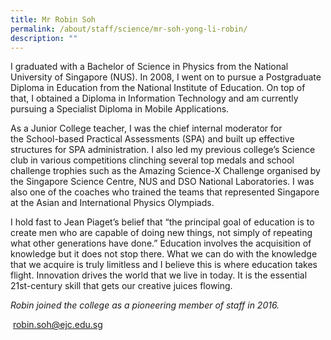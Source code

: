 ```yaml
---
title: Mr Robin Soh
permalink: /about/staff/science/mr-soh-yong-li-robin/
description: ""
---
```


I graduated with a Bachelor of Science in Physics from the National University of Singapore (NUS). In 2008, I went on to pursue a Postgraduate Diploma in Education from the National Institute of Education. On top of that, I obtained a Diploma in Information Technology and am currently pursuing a Specialist Diploma in Mobile Applications.

As a Junior College teacher, I was the chief internal moderator for the School-based Practical Assessments (SPA) and built up effective structures for SPA administration. I also led my previous college’s Science club in various competitions clinching several top medals and school challenge trophies such as the Amazing Science-X Challenge organised by the Singapore Science Centre, NUS and DSO National Laboratories. I was also one of the coaches who trained the teams that represented Singapore at the Asian and International Physics Olympiads.

I hold fast to Jean Piaget’s belief that “the principal goal of education is to create men who are capable of doing new things, not simply of repeating what other generations have done.” Education involves the acquisition of knowledge but it does not stop there. What we can do with the knowledge that we acquire is truly limitless and I believe this is where education takes flight. Innovation drives the world that we live in today. It is the essential 21st-century skill that gets our creative juices flowing.

_Robin joined the college as a pioneering member of staff in 2016._

 [robin.soh@ejc.edu.sg](mailto:robin.soh@ejc.edu.sg)